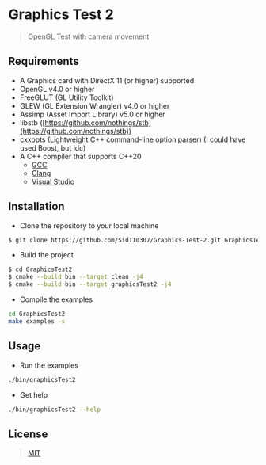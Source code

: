 # Graphics Test 2

> OpenGL Test with camera movement

## Requirements

* A Graphics card with DirectX 11 (or higher) supported
* OpenGL v4.0 or higher
* FreeGLUT (GL Utility Toolkit)
* GLEW (GL Extension Wrangler) v4.0 or higher
* Assimp (Asset Import Library) v5.0 or higher
* libstb ([https://github.com/nothings/stb](https://github.com/nothings/stb))
* cxxopts (Lightweight C++ command-line option parser) (I could have used Boost, but idc)
* A C++ compiler that supports C++20
    * [GCC](https://gcc.gnu.org/download/gcc.html)
    * [Clang](https://clang.llvm.org/download.html)
    * [Visual Studio](https://visualstudio.microsoft.com/downloads/)

## Installation

* Clone the repository to your local machine

```bash
$ git clone https://github.com/Sid110307/Graphics-Test-2.git GraphicsTest2
```

* Build the project

```bash
$ cd GraphicsTest2
$ cmake --build bin --target clean -j4
$ cmake --build bin --target graphicsTest2 -j4
```

* Compile the examples

```bash
cd GraphicsTest2
make examples -s
```

## Usage

* Run the examples

```bash
./bin/graphicsTest2
```

* Get help

```bash
./bin/graphicsTest2 --help
```

## License

> [MIT](https://opensource.org/licenses/MIT)
